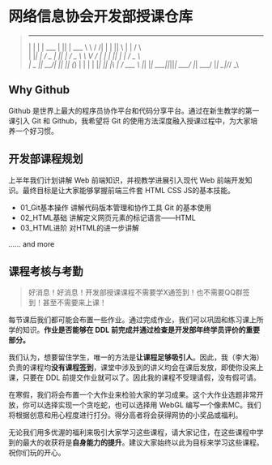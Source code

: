 # 网络信息协会开发部授课仓库

>  _   _        _  _         __   __ _   _  _   _     _    
> | | | |  ___ | || |  ___   \ \ / /| | | || \ | |   / \   
> | |_| | / _ \| || | / _ \   \ V / | | | ||  \| |  / _ \  
> |  _  ||  __/| || || (_) |   | |  | |_| || |\  | / ___ \ 
> |_| |_| \___||_||_| \___/    |_|   \___/ |_| \_|/_/   \_\

## Why Github

Github 是世界上最大的程序员协作平台和代码分享平台。通过在新生教学的第一课引入 Git 和 Github，我希望将 Git 的使用方法深度融入授课过程中，为大家培养一个好习惯。

## 开发部课程规划

上半年我们计划讲解 Web 前端知识，并视教学进展引入现代 Web 前端开发知识。最终目标是让大家能够掌握前端三件套 HTML CSS JS的基本技能。

* 01_Git基本操作
讲解代码版本管理和协作工具 Git 的基本使用
* 02_HTML基础
讲解定义网页元素的标记语言——HTML
* 03_HTML进阶
对HTML的进一步讲解

...... and more

## 课程考核与考勤

> 好消息！好消息！开发部授课课程不需要学X通签到！也不需要QQ群签到！甚至不需要来上课！

每节课后我们都可能会布置一些作业。通过完成作业，我们可以巩固和练习课上所学的知识。**作业是否能够在 DDL 前完成并通过检查是开发部年终学员评价的重要部分。**

我们认为，想要留住学生，唯一的方法是**让课程足够吸引人**。因此，我（李大海）负责的课程均**没有课程签到**，课堂中涉及到的讲义均会在课后发放，即使你没来上课，只要在 DDL 前提交作业就可以了。因此我的课程不受理请假，没有假可请。

在寒假，我们将会布置一个大作业来检验大家的学习成果。这个大作业选题非常开放，你可以选择实现一个贪吃蛇，也可以选择用 WebGL 编写一个像素MC。我们将根据创意和用心程度进行打分。得分高者将会获得网协的小奖品或福利。

无论我们用多优渥的福利来吸引大家学习这些课程，请大家记住，在这些课程中学到的最大的收获将是**自身能力的提升**。建议大家始终以此为目标来学习这些课程。祝你们玩的开心。